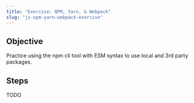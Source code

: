 ```yaml
---
title: "Exercise: NPM, Yarn, & Webpack"
slug: "js-npm-yarn-webpack-exercise"
---
```


## Objective

Practice using the npm cli tool with ESM syntax to use local and 3rd party packages.

## Steps

TODO
